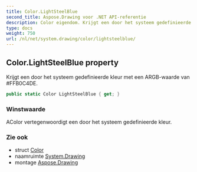 ```yaml
---
title: Color.LightSteelBlue
second_title: Aspose.Drawing voor .NET API-referentie
description: Color eigendom. Krijgt een door het systeem gedefinieerde kleur met een ARGBwaarde van FFB0C4DE.
type: docs
weight: 750
url: /nl/net/system.drawing/color/lightsteelblue/
---
```

## Color.LightSteelBlue property

Krijgt een door het systeem gedefinieerde kleur met een ARGB-waarde van #FFB0C4DE.

```csharp
public static Color LightSteelBlue { get; }
```

### Winstwaarde

AColor vertegenwoordigt een door het systeem gedefinieerde kleur.

### Zie ook

* struct [Color](../)
* naamruimte [System.Drawing](../../color/)
* montage [Aspose.Drawing](../../../)



